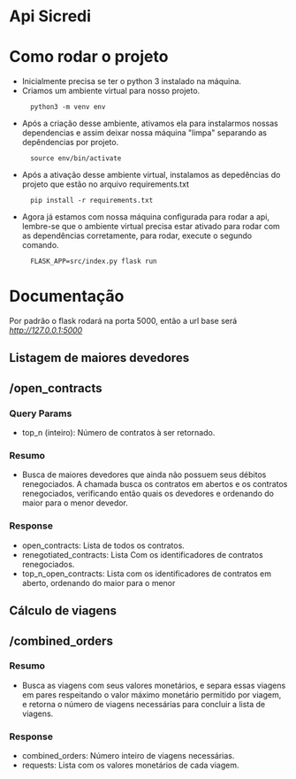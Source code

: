 # Api Sicredi

# Como rodar o projeto
* Inicialmente precisa se ter o python 3 instalado na máquina.
* Criamos um ambiente virtual para nosso projeto.
  ```
    python3 -m venv env
  ```
* Após a criação desse ambiente, ativamos ela para instalarmos nossas dependencias e assim deixar nossa máquina "limpa" separando as depêndencias por projeto.
  ```
    source env/bin/activate
  ```
* Após a ativação desse ambiente virtual, instalamos as depedências do projeto que estão no arquivo requirements.txt
  ```
    pip install -r requirements.txt
  ```
* Agora já estamos com nossa máquina configurada para rodar a api, lembre-se que o ambiente virtual precisa estar ativado para rodar com as dependências corretamente, para rodar, execute o segundo comando.
  ```
    FLASK_APP=src/index.py flask run
  ```


# Documentação
  Por padrão o flask rodará na porta 5000, então a url base será <i>http://127.0.0.1:5000</i>

  ## Listagem de maiores devedores
  ## /open_contracts
  ### Query Params
  * top_n (inteiro): Número de contratos à ser retornado.<br>

  ### Resumo
  * Busca de maiores devedores que ainda não possuem seus débitos renegociados.
  A chamada busca os contratos em abertos e os contratos renegociados, verificando então quais os devedores e ordenando do maior para o menor devedor.

  ### Response
  * open_contracts: Lista de todos os contratos.
  * renegotiated_contracts: Lista Com os identificadores de contratos renegociados.
  * top_n_open_contracts: Lista com os identificadores de contratos em aberto, ordenando do maior para o menor

  ## Cálculo de viagens 
  ## /combined_orders
  ### Resumo
  * Busca as viagens com seus valores monetários, e separa essas viagens em pares respeitando o valor máximo monetário permitido por viagem, e retorna o número de viagens necessárias para concluir a lista de viagens.

  ### Response  
  * combined_orders: Número inteiro de viagens necessárias.
  * requests: Lista com os valores monetários de cada viagem.






